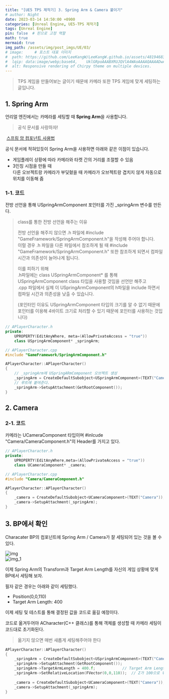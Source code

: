 ```yaml
---
title: "[UE5 TPS 제작기] 3. Spring Arm & Camera 붙이기"
# author: Night
date: 2023-03-14 14:50:00 +0900
categories: [Unreal Engine, UE5-TPS 제작기]
tags: [Unreal Engine]
pin: false  # 핀으로 고정 역할
math: true
mermaid: true
img_path: /assets/img/post_imgs/UE/03/
# image:     # 포스트 대표 이미지
#  path: https://github.com/LeeKangW/LeeKangW.github.io/assets/48194683/7e5b8251-2544-4eea-b702-ad59aa404e9e
#  lqip: data:image/webp;base64,    UklGRpoAAABXRUJQVlA4WAoAAAAQAAAADwAABwAAQUxQSDIAAAARL0AmbZurmr57yyIiqE8oiG0bejIYEQTgqiDA9vqnsUSI6H+oAERp2HZ65qP/VIAWAFZQOCBCAAAA8AEAnQEqEAAIAAVAfCWkAALp8sF8rgRgAP7o9FDvMCkMde9PK7euH5M1m6VWoDXf2FkP3BqV0ZYbO6NA/VFIAAAA
#  alt: Responsive rendering of Chirpy theme on multiple devices.
---
```


> TPS 게임을 만들어보는 글이기 때문에 카메라 또한 TPS 게임에 맞게 세팅하는 글입니다.

## 1\. Spring Arm

언리얼 엔진에서는 카메라를 세팅할 때 **Spring Arm**을 사용합니다.

> 공식 문서를 사랑하자!

 [스프링 암 컴포넌트 사용법](https://docs.unrealengine.com/4.27/ko/InteractiveExperiences/UsingCameras/SpringArmComponents/)

공식 문서에 적혀있듯이 Spring Arm을 사용하면 아래와 같은 이점이 있습니다.

-   게임플레이 상황에 따라 카메라와 타켓 간의 거리를 조절할 수 있음
-   3인칭 시점을 만들 때  
    다른 오브젝트랑 카메라가 부딪혔을 때 카메라가 오브젝트랑 겹치지 않게 자동으로 위치를 이동해 줌

### 1-1. 코드

전방 선언을 통해 USpringArmComponent 포인터를 가진 \_springArm 변수를 만든다.

> class를 통한 전방 선언을 해주는 이유  
>   
> 전방 선언을 해주지 않으면 .h 파일에 #include "GameFramework/SpringArmComponent.h"을 작성해 주어야 합니다.  
> 이럴 경우 .h 파일을 다른 파일에서 참조하게 될 때 #include "GameFramework/SpringArmComponent.h" 또한 참조하게 되면서 컴파일 시간과 의존성이 늘어나게 됩니다.  
>   
> 이를 피하기 위해  
> .h파일에는 class USpringArmComponent\* 를 통해 USpringArmComponent class 타입을 사용할 것임을 선언만 해주고  
> .cpp 파일에서 실제 이 USpringArmComponent의 h파일을 include 하면서 컴파일 시간과 의존성을 낮출 수 있습니다.  
>   
> (포인터인 이유도 USpringArmComponent 타입의 크기를 알 수 없기 때문에 포인터를 이용해 4바이트 크기로 처리할 수 있기 때문에 포인터를 사용하는 것입니다)

```cpp
// APlayerCharacter.h
private:
    UPROPERTY(EditAnyWhere, meta=(AllowPrivateAccess = "true"))
    class USpringArmComponent* _springArm;
```

```cpp
// APlayerCharacter.cpp
#include "GameFramework/SpringArmComponent.h"

APlayerCharacter::APlayerCharacter()
{
	// _springArm에 USpringARmComponent 오브젝트 생성
	_springArm = CreateDefaultSubobject<USpringArmComponent>(TEXT("CameraSpringArm"));
	// 루트에 붙여준다.
	_springArm->SetupAttachment(GetRootComponent());
}
```

## 2\. Camera

### 2-1. 코드

카메라는 UCameraComponent 타입이며 #inlcude "Camera/CameraComponent.h"의 Header를 가지고 있다.

```cpp
// APlayerCharacter.h
private:
    UPROPERTY(EditAnyWhere,meta=(AllowPrivateAccess = "true"))
    class UCameraComponent* _camera;
```

```cpp
// APlayerCharacter.cpp
#include "Camera/CameraComponent.h"

APlayerCharacter::APlayerCharacter()
{
	_camera = CreateDefaultSubobject<UCameraComponent>(TEXT("Camera"));
	_camera->SetupAttachment(_springArm);
}​
```

## 3\. BP에서 확인

Characater BP의 컴포넌트에 Spring Arm / Camera가 잘 세팅되어 있는 것을 볼 수 있다.

![img](img.png)  
![img_1](img_1.png)  

이제 Spring Arm의 Transform과 Target Arm Length를 자신의 게임 상황에 맞게 BP에서 세팅해 보자.

필자 같은 경우는 아래와 같이 세팅했다.

-   Position(0,0,110)
-   Target Arm Length: 400

이제 세팅 및 테스트를 통해 결정된 값을 코드로 옮길 예정이다.

코드로 옮겨두어야 ACharacter(C++ 클래스)를 통해 객체를 생성할 때 카메라 세팅이 코드대로 초기화된다.

> 옮기지 않으면 매번 새롭게 세팅해주어야 한다

```cpp
APlayerCharacter::APlayerCharacter()
{
	_springArm = CreateDefaultSubobject<USpringArmComponent>(TEXT("CameraSpringArm"));
	_springArm->SetupAttachment(GetRootComponent());
	_springArm->TargetArmLength = 400.f;			// Target Arm Length: 400
	_springArm->SetRelativeLocation(FVector(0,0,110));	// Z가 100으로 위치 수정
	
	_camera = CreateDefaultSubobject<UCameraComponent>(TEXT("Camera"));
	_camera->SetupAttachment(_springArm);
}
```